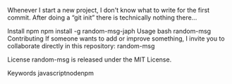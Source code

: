 Whenever I start a new project, I don't know what to write for the first commit. After doing a “git init” there is technically nothing there...

Install
npm
npm install -g random-msg-japh
Usage
bash
random-msg
Contributing
If someone wants to add or improve something, I invite you to collaborate directly in this repository: random-msg

License
random-msg is released under the MIT License.

Keywords
javascriptnodenpm